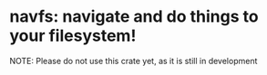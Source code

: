 # navfs: navigate and do things to your filesystem!

NOTE: Please do not use this crate yet, as it is still in development